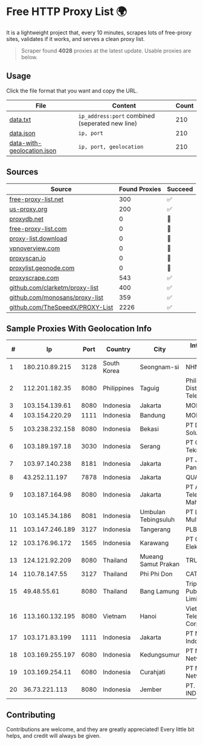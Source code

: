 
# Free HTTP Proxy List 🌍

It is a lightweight project that, every 10 minutes, scrapes lots of free-proxy sites, validates if it works, and serves a clean proxy list.


> Scraper found **4028** proxies at the latest update. Usable proxies are below.

## Usage

Click the file format that you want and copy the URL.


|File|Content|Count|
|----|-------|-----|
|[data.txt](https://raw.githubusercontent.com/themiralay/Proxy-List-World/master/data.txt)|`ip_address:port` combined (seperated new line)|210|
|[data.json](https://raw.githubusercontent.com/themiralay/Proxy-List-World/master/data.json)|`ip, port`|210|
|[data-with-geolocation.json](https://raw.githubusercontent.com/themiralay/Proxy-List-World/master/data-with-geolocation.json)|`ip, port, geolocation`|210|

## Sources

|Source|Found Proxies|Succeed|
|------|-------------|-------|
|[free-proxy-list.net](https://free-proxy-list.net)|300|✅|
|[us-proxy.org](https://www.us-proxy.org)|200|✅|
|[proxydb.net](http://proxydb.net)|0|🚫|
|[free-proxy-list.com](https://free-proxy-list.com/?page=&port=&type%5B%5D=http&type%5B%5D=https&up_time=0&search=Search)|0|🚫|
|[proxy-list.download](https://www.proxy-list.download/HTTP)|0|🚫|
|[vpnoverview.com](https://vpnoverview.com/privacy/anonymous-browsing/free-proxy-servers)|0|🚫|
|[proxyscan.io](https://www.proxyscan.io)|0|🚫|
|[proxylist.geonode.com](https://proxylist.geonode.com/api/proxy-list?limit=300&page=1&sort_by=lastChecked&sort_type=desc&protocols=http,https)|0|🚫|
|[proxyscrape.com](https://api.proxyscrape.com/v2/?request=displayproxies&protocol=http&timeout=10000&country=all&ssl=all&anonymity=all)|543|✅|
|[github.com/clarketm/proxy-list](https://raw.githubusercontent.com/clarketm/proxy-list/master/proxy-list-raw.txt)|400|✅|
|[github.com/monosans/proxy-list](https://raw.githubusercontent.com/monosans/proxy-list/main/proxies/http.txt)|359|✅|
|[github.com/TheSpeedX/PROXY-List](https://raw.githubusercontent.com/TheSpeedX/PROXY-List/master/http.txt)|2226|✅|


## Sample Proxies With Geolocation Info

|#|Ip|Port|Country|City|Internet Service Provider|
|-|--|----|-------|----|-------------------------|
|1|180.210.89.215|3128|South Korea|Seongnam-si|NHNCLOUD|
|2|112.201.182.35|8080|Philippines|Taguig|Philippine Long Distance Telephone Co.|
|3|103.154.139.61|8080|Indonesia|Jakarta|MORATELINDONAP|
|4|103.154.220.29|1111|Indonesia|Bandung|MORATELINDONAP|
|5|103.238.232.158|8080|Indonesia|Bekasi|PT Digital Netcom Solution|
|6|103.189.197.18|3030|Indonesia|Serang|PT Graha Sumber Teknologi|
|7|103.97.140.238|8181|Indonesia|Jakarta|PT Jembatan Data Pangrango|
|8|43.252.11.197|7878|Indonesia|Jakarta|QUANTUMNET|
|9|103.187.164.98|8080|Indonesia|Jakarta|PT Amanusa Telemedia Mahardika|
|10|103.145.34.186|8081|Indonesia|Umbulan Tebingsuluh|PT Lintas Data Multimedia|
|11|103.147.246.189|3127|Indonesia|Tangerang|PLBNET|
|12|103.176.96.172|1565|Indonesia|Karawang|PT Global Sarana Elektronika|
|13|124.121.92.209|8080|Thailand|Mueang Samut Prakan|TRUEBB|
|14|110.78.147.55|3127|Thailand|Phi Phi Don|CAT-BB|
|15|49.48.55.61|8080|Thailand|Bang Lamung|Triple T Broadband Public Company Limited|
|16|113.160.132.195|8080|Vietnam|Hanoi|VietNam Post and Telecom Corporation|
|17|103.171.83.199|1111|Indonesia|Jakarta|PT Multi Network Indonesia|
|18|103.169.255.197|6080|Indonesia|Kedungsumur|PT Master Star Network|
|19|103.169.254.11|6080|Indonesia|Curahjati|PT Master Star Network|
|20|36.73.221.113|8080|Indonesia|Jember|PT. TELKOM INDONESIA|



## Contributing

Contributions are welcome, and they are greatly appreciated! Every
little bit helps, and credit will always be given.

